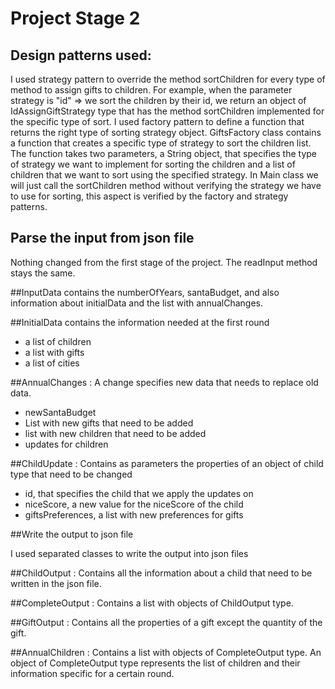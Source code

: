 # Project Stage 2

## Design patterns used:

I used strategy pattern to override the method
sortChildren for every type of method to assign gifts to children.
For example, when the parameter strategy is "id" => 
we sort the children by their id,
we return an object of IdAssignGiftStrategy type that has the method sortChildren
implemented for the specific type of sort. I used factory pattern to define a function that
returns the right type of sorting strategy object. GiftsFactory class contains a function that creates a
specific type of strategy to sort the children list. The function takes two parameters, a String object, that specifies
the type of strategy we want to implement for sorting the children and a list of children that we want to sort using the
specified strategy.
In Main class we will just call the sortChildren method without verifying the strategy we have to use
for sorting, this aspect is verified by the factory and strategy patterns.

## Parse the input from json file

Nothing changed from the first stage of the project. The readInput method
stays the same.

##InputData contains the numberOfYears, santaBudget, and also information about
initialData and the list with annualChanges.

##InitialData contains the information needed at the first round
- a list of children
- a list with gifts
- a list of cities

##AnnualChanges : A change specifies new data that needs to replace old data.
- newSantaBudget
- List with new gifts that need to be added
- list with new children that need to be added
- updates for children

##ChildUpdate : Contains as parameters the properties of an object of child type
that need to be changed
- id, that specifies the child that we apply the updates on
- niceScore, a new value for the niceScore of the child
- giftsPreferences, a list with new preferences for gifts

##Write the output to json file

I used separated classes to write the output into json files

##ChildOutput : Contains all the information about a child that need to be written in
the json file.

##CompleteOutput : Contains a list with objects of ChildOutput type.

##GiftOutput : Contains all the properties of a gift except the quantity of the gift.

##AnnualChildren : Contains a list with objects of CompleteOutput type.
An object of CompleteOutput type represents the list of children and their information
specific for a certain round.
